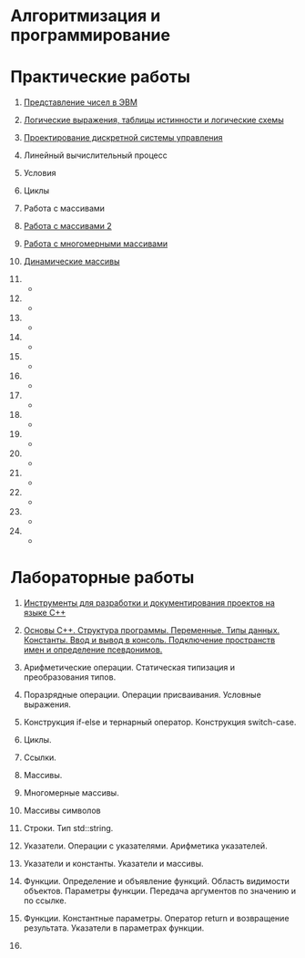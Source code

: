 # Алгоритмизация и программирование

# Практические работы
1. [Представление чисел в ЭВМ](pr01.md)

2. [Логические выражения, таблицы истинности и логические схемы](pr02.md)

3. [Проектирование дискретной системы управления](pr03.md)

4. Линейный вычислительный процесс
5. Условия
6. Циклы
7. Работа с массивами
8. [Работа с массивами 2](pr_mas_02.md)
9. [Работа с многомерными массивами](pr_mas_03_multidim.md)
10. [Динамические массивы](pr_dyn_arr.md)
11. -
12. -
13. -
14. -
15. -
16. -
17. -
18. -
19. -
20. -
21. -
22. -
23. -
24. -


# Лабораторные работы

1. [Инструменты для разработки и документирования проектов на языке C++](lab01.md) 
2. [Основы С++. Структура программы. Переменные. Типы данных. Константы. Ввод и вывод в консоль. Подключение пространств имен и определение псевдонимов.](lab02.md)



3. Арифметические операции. Статическая типизация и преобразования типов.
4. Поразрядные операции. Операции присваивания. Условные выражения.
5. Конструкция if-else и тернарный оператор. Конструкция switch-case.
6. Циклы.
7. Ссылки.
8. Массивы.
9. Многомерные массивы.
10. Массивы символов
11. Строки. Тип std::string.
12. Указатели. Операции с указателями. Арифметика указателей.
13. Указатели и константы. Указатели и массивы.
14. Функции. Определение и объявление функций. Область видимости объектов. Параметры функции. Передача аргументов по значению и по ссылке.
15. Функции. Константные параметры. Оператор return и возвращение результата. Указатели в параметрах функции.
16.
